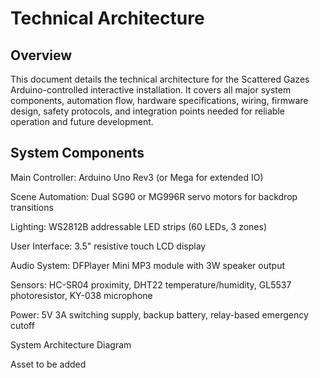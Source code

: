 # Technical Architecture
## Overview

This document details the technical architecture for the Scattered Gazes Arduino-controlled interactive installation. It covers all major system components, automation flow, hardware specifications, wiring, firmware design, safety protocols, and integration points needed for reliable operation and future development.

## System Components

Main Controller: Arduino Uno Rev3 (or Mega for extended IO)

Scene Automation: Dual SG90 or MG996R servo motors for backdrop transitions

Lighting: WS2812B addressable LED strips (60 LEDs, 3 zones)

User Interface: 3.5" resistive touch LCD display

Audio System: DFPlayer Mini MP3 module with 3W speaker output

Sensors: HC-SR04 proximity, DHT22 temperature/humidity, GL5537 photoresistor, KY-038 microphone

Power: 5V 3A switching supply, backup battery, relay-based emergency cutoff

System Architecture Diagram

Asset to be added
